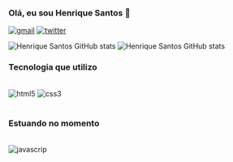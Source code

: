 ### Olá, eu sou Henrique Santos 👋
[![gmail](https://img.shields.io/badge/Gmail-D14836?style=for-the-badge&logo=gmail&logoColor=white)](mailto:henrique.eicbp@gmail.com)
[![twitter](https://img.shields.io/badge/Twitter-1DA1F2?style=for-the-badge&logo=twitter&logoColor=white)](https://twitter.com/home?lang=pt)

![Henrique Santos GitHub stats](https://github-readme-stats.vercel.app/api?username=HSanttus&show_icons=true&theme=highcontrast)
![Henrique Santos GitHub stats](https://github-readme-stats.vercel.app/api/top-langs/?username={HSanttus}&theme=blue-green)

### Tecnologia que utilizo
<div style="display: inline_block"><br>
    <img src="https://img.shields.io/badge/HTML5-E34F26?style=for-the-badge&logo=html5&logoColor=white" alt="html5">
    <img src="https://img.shields.io/badge/CSS3-1572B6?style=for-the-badge&logo=css3&logoColor=white" alt="css3">
</div>
<br>

### Estuando no momento
<div style="display: inline_block"><br>
    <img src="https://img.shields.io/badge/JavaScript-F7DF1E?style=for-the-badge&logo=javascript&logoColor=black" alt="javascrip">
</div>
